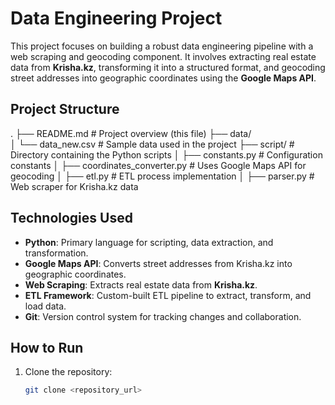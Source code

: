 # Data Engineering Project

This project focuses on building a robust data engineering pipeline with a web scraping and geocoding component. It involves extracting real estate data from **Krisha.kz**, transforming it into a structured format, and geocoding street addresses into geographic coordinates using the **Google Maps API**.

## Project Structure
.
├── README.md                    # Project overview (this file)
├── data/                        
│   └── data_new.csv             # Sample data used in the project
├── script/                      # Directory containing the Python scripts
│   ├── constants.py             # Configuration constants
│   ├── coordinates_converter.py # Uses Google Maps API for geocoding
│   ├── etl.py                   # ETL process implementation
│   ├── parser.py                # Web scraper for Krisha.kz data


## Technologies Used
- **Python**: Primary language for scripting, data extraction, and transformation.
- **Google Maps API**: Converts street addresses from Krisha.kz into geographic coordinates.
- **Web Scraping**: Extracts real estate data from **Krisha.kz**.
- **ETL Framework**: Custom-built ETL pipeline to extract, transform, and load data.
- **Git**: Version control system for tracking changes and collaboration.

## How to Run
1. Clone the repository:  
   ```bash
   git clone <repository_url>
